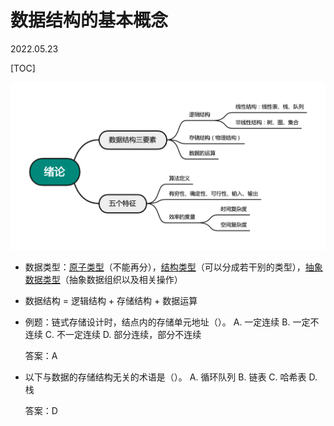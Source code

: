 # 数据结构的基本概念
2022.05.23

[TOC]

![](resources/绪论.png)

* 数据类型：<u>原子类型</u>（不能再分），<u>结构类型</u>（可以分成若干别的类型），<u>抽象数据类型</u>（抽象数据组织以及相关操作）

* 数据结构 = 逻辑结构 + 存储结构 + 数据运算

* 例题：链式存储设计时，结点内的存储单元地址（）。
  A. 一定连续
  B. 一定不连续
  C. 不一定连续
  D. 部分连续，部分不连续

  答案：A

* 以下与数据的存储结构无关的术语是（）。
  A. 循环队列
  B. 链表
  C. 哈希表
  D. 栈

  答案：D

  

  

  

